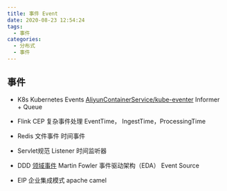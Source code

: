 ```yaml
---
title: 事件 Event
date: 2020-08-23 12:54:24
tags:
  - 事件
categories:
  - 分布式
  - 事件
---
```


<p hidden></p>
<!-- more -->

## 事件
+ K8s 
Kubernetes Events
[AliyunContainerService/kube-eventer](https://github.com/AliyunContainerService/kube-eventer)
Informer + Queue

+ Flink
CEP 复杂事件处理
EventTime， IngestTime，ProcessingTime

+ Redis
文件事件
时间事件

+ Servlet规范
Listener 时间监听器

+ DDD
[领域事件](https://martinfowler.com/eaaDev/DomainEvent.html) Martin Fowler
事件驱动架构（EDA）
Event Source

+ EIP 企业集成模式
apache camel



